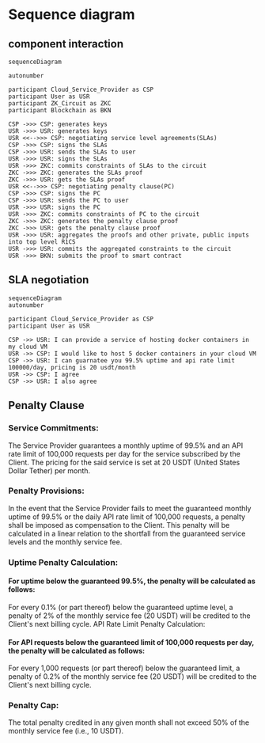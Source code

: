 # Sequence diagram

## component interaction

```mermaidjs
sequenceDiagram

autonumber

participant Cloud_Service_Provider as CSP
participant User as USR
participant ZK_Circuit as ZKC
participant Blockchain as BKN

CSP ->>> CSP: generates keys
USR ->>> USR: generates keys
USR <<-->>> CSP: negotiating service level agreements(SLAs)
CSP ->>> CSP: signs the SLAs
CSP ->>> USR: sends the SLAs to user
USR ->>> USR: signs the SLAs
USR ->>> ZKC: commits constraints of SLAs to the circuit
ZKC ->>> ZKC: generates the SLAs proof
ZKC ->>> USR: gets the SLAs proof
USR <<-->>> CSP: negotiating penalty clause(PC)
CSP ->>> CSP: signs the PC
CSP ->>> USR: sends the PC to user
USR ->>> USR: signs the PC
USR ->>> ZKC: commits constraints of PC to the circuit
ZKC ->>> ZKC: generates the penalty clause proof
ZKC ->>> USR: gets the penalty clause proof
USR ->>> USR: aggregates the proofs and other private, public inputs into top level R1CS
USR ->>> USR: commits the aggregated constraints to the circuit
USR ->>> BKN: submits the proof to smart contract

```

## SLA negotiation

```mermaidjs
sequenceDiagram
autonumber

participant Cloud_Service_Provider as CSP
participant User as USR

CSP ->> USR: I can provide a service of hosting docker containers in my cloud VM
USR ->> CSP: I would like to host 5 docker containers in your cloud VM
CSP ->> USR: I can guarnatee you 99.5% uptime and api rate limit 100000/day, pricing is 20 usdt/month
USR ->> CSP: I agree
CSP ->> USR: I also agree

```

## Penalty Clause

### Service Commitments:

The Service Provider guarantees a monthly uptime of 99.5% and an API rate limit of 100,000 requests per day for the service subscribed by the Client. The pricing for the said service is set at 20 USDT (United States Dollar Tether) per month.

### Penalty Provisions:

In the event that the Service Provider fails to meet the guaranteed monthly uptime of 99.5% or the daily API rate limit of 100,000 requests, a penalty shall be imposed as compensation to the Client. This penalty will be calculated in a linear relation to the shortfall from the guaranteed service levels and the monthly service fee.

### Uptime Penalty Calculation:

#### For uptime below the guaranteed 99.5%, the penalty will be calculated as follows:

For every 0.1% (or part thereof) below the guaranteed uptime level, a penalty of 2% of the monthly service fee (20 USDT) will be credited to the Client's next billing cycle.
API Rate Limit Penalty Calculation:

#### For API requests below the guaranteed limit of 100,000 requests per day, the penalty will be calculated as follows:

For every 1,000 requests (or part thereof) below the guaranteed limit, a penalty of 0.2% of the monthly service fee (20 USDT) will be credited to the Client's next billing cycle.

### Penalty Cap:

The total penalty credited in any given month shall not exceed 50% of the monthly service fee (i.e., 10 USDT).
